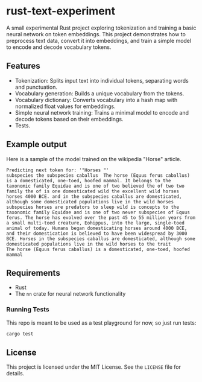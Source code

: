 # rust-text-experiment

A small experimental Rust project exploring tokenization and training a basic neural network on token embeddings. This project demonstrates how to preprocess text data, convert it into embeddings, and train a simple model to encode and decode vocabulary tokens.

## Features

- Tokenization: Splits input text into individual tokens, separating words and punctuation.
- Vocabulary generation: Builds a unique vocabulary from the tokens.
- Vocabulary dictionary: Converts vocabulary into a hash map with normalized float values for embeddings.
- Simple neural network training: Trains a minimal model to encode and decode tokens based on their embeddings.
- Tests.

## Example output

Here is a sample of the model trained on the wikipedia "Horse" article.

```
Predicting next token for: '"Horses "'
subspecies the subspecies caballus  The horse (Equus ferus caballus) is a domesticated, one-toed, hoofed mammal. It belongs to the taxonomic family Equidae and is one of two believed the of two two family the of is one domesticated wild the excellent wild horses horses 4000 BCE. and in the subspecies caballus are domesticated, although some domesticated populations live in the wild horses subspecies horses are predators to sleep wild is concepts to the taxonomic family Equidae and is one of two never subspecies of Equus ferus. The horse has evolved over the past 45 to 55 million years from a small multi-toed creature, Eohippus, into the large, single-toed animal of today. Humans began domesticating horses around 4000 BCE, and their domestication is believed to have been widespread by 3000 BCE. Horses in the subspecies caballus are domesticated, although some domesticated populations live in the wild horses to the trait        The horse (Equus ferus caballus) is a domesticated, one-toed, hoofed mammal
```

## Requirements

- Rust
- The `nn` crate for neural network functionality

### Running Tests

This repo is meant to be used as a test playground for now, so just run tests:

```bash
cargo test
```

## License

This project is licensed under the MIT License. See the `LICENSE` file for details.

